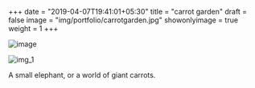 +++
date = "2019-04-07T19:41:01+05:30"
title = "carrot garden"
draft = false
image = "img/portfolio/carrotgarden.jpg"
showonlyimage = true
weight = 1
+++

![image](/img/portfolio/carrotgarden.jpg)

![img_1](/img/portfolio/carrotgarden_bw.jpg)

A small elephant, or a world of giant carrots.

